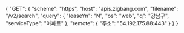 
{
	"GET": {
		"scheme": "https",
		"host": "apis.zigbang.com",
		"filename": "/v2/search",
		"query": {
			"leaseYn": "N",
			"os": "web",
			"q": "강남구",
			"serviceType": "아파트"
		},
		"remote": {
			"주소": "54.192.175.88:443"
		}
	}
}

